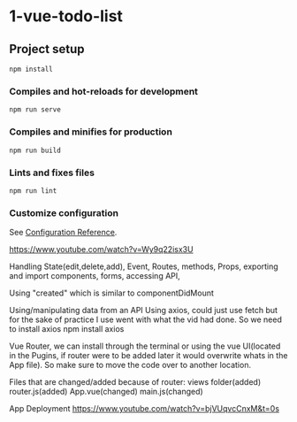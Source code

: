 # 1-vue-todo-list

## Project setup
```
npm install
```

### Compiles and hot-reloads for development
```
npm run serve
```

### Compiles and minifies for production
```
npm run build
```

### Lints and fixes files
```
npm run lint
```

### Customize configuration
See [Configuration Reference](https://cli.vuejs.org/config/).

https://www.youtube.com/watch?v=Wy9q22isx3U

Handling State(edit,delete,add), Event, Routes, methods, Props, exporting and import components, forms, accessing API, 

Using "created" which is similar to componentDidMount

Using/manipulating data from an API
Using axios, could just use fetch but for the sake of practice I use went with what the vid had done.
So we need to install axios
npm install axios

Vue Router, we can install through the terminal or using the vue UI(located in the Pugins, if router were to be added later it would overwrite whats in the App file). So make sure to move the code over to another location.

Files that are changed/added because of router:
views folder(added)
router.js(added)
App.vue(changed)
main.js(changed)

App Deployment
https://www.youtube.com/watch?v=bjVUqvcCnxM&t=0s